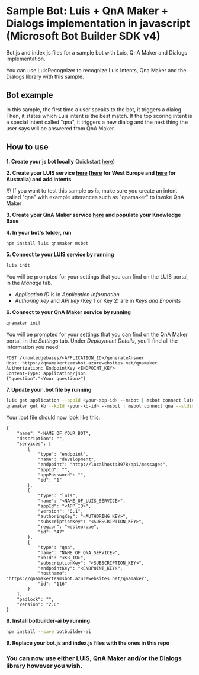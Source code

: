 # Sample Bot: Luis + QnA Maker + Dialogs implementation in javascript (Microsoft Bot Builder SDK v4)

Bot.js and index.js files for a sample bot with Luis, QnA Maker and Dialogs implementation.

You can use LuisRecognizer to recognize Luis Intents, Qna Maker and the Dialogs library with this sample.


## Bot example

In this sample, the first time a user speaks to the bot, it triggers a dialog.
Then, it states which Luis intent is the best match.
If the top scoring intent is a special intent called "qna", it triggers a new dialog and the next thing the user says will be answered from QnA Maker.

## How to use

**1. Create your js bot locally** 
Quickstart [here](https://docs.microsoft.com/en-us/azure/bot-service/javascript/bot-builder-javascript-quickstart?view=azure-bot-service-4.0))

**2. Create your LUIS service [here](https://www.luis.ai/) ([here](https://eu.luis.ai/) for West Europe and [here](https://au.luis.ai/) for Australia) and add intents**

/!\ If you want to test this sample _as is_, make sure you create an intent called "qna" with example utterances such as "qnamaker" to invoke QnA Maker

**3. Create your QnA Maker service [here](https://www.qnamaker.ai/) and populate your Knowledge Base**

**4. In your bot's folder, run**
```bash
npm install luis qnamaker msbot
```
**5. Connect to your LUIS service by running**
```bash
luis init
```
You will be prompted for your settings that you can find on the LUIS portal, in the _Manage_ tab.
- _Application ID_ is in _Application Information_
- _Authoring key_ and _API key_ (Key 1 or Key 2) are in _Keys and Enpoints_

**6. Connect to your QnA Maker service by running**
```bash
qnamaker init
```
You will be prompted for your settings that you can find on the QnA Maker portal, in the _Settings_ tab.
Under _Deployment Details_, you'll find all the information you need:
```
POST /knowledgebases/<APPLICATION_ID>/generateAnswer
Host: https://qnamakerteamsbot.azurewebsites.net/qnamaker
Authorization: EndpointKey <ENDPOINT_KEY>
Content-Type: application/json
{"question":"<Your question>"}
```

**7. Update your .bot file by running**
```bash
luis get application --appId <your-app-id> --msbot | msbot connect luis --stdin
qnamaker get kb --kbId <your-kb-id> --msbot | msbot connect qna --stdin
```

Your .bot file should now look like this:
```
{
    "name": "<NAME_OF_YOUR_BOT",
    "description": "",
    "services": [
        {
            "type": "endpoint",
            "name": "development",
            "endpoint": "http://localhost:3978/api/messages",
            "appId": "",
            "appPassword": "",
            "id": "1"
        },
        {
            "type": "luis",
            "name": "<NAME_OF_LUIS_SERVICE>",
            "appId": "<APP_ID>",
            "version": "0.1",
            "authoringKey": "<AUTHORING_KEY>",
            "subscriptionKey": "<SUBSCRIPTION_KEY>",
            "region": "westeurope",
            "id": "47"
        },
        {
            "type": "qna",
            "name": "NAME_OF_QNA_SERVICE>",
            "kbId": "<KB_ID>",
            "subscriptionKey": "<SUBSCRIPTION_KEY>",
            "endpointKey": "<ENDPOINT_KEY>",
            "hostname": "https://qnamakerteamsbot.azurewebsites.net/qnamaker",
            "id": "116"
        }
    ],
    "padlock": "",
    "version": "2.0"
}
```

**8. Install botbuilder-ai by running**
```bash
npm install --save botbuilder-ai
```

**9. Replace your bot.js and index.js files with the ones in this repo**

### You can now use either LUIS, QnA Maker and/or the Dialogs library however you wish. 







